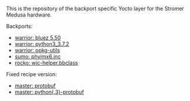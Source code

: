 This is the repository of the backport specific Yocto layer for the Stromer Medusa hardware.

Backports:
- [warrior: bluez 5.50](https://github.com/kraj/poky/commit/496a4f924d23df6beb9382b4e3bcdcf5c12a9cdf)
- [warrior: python3_3.7.2](https://github.com/kraj/poky/commit/e7710df480513db877cbb80d6e7d7789ab39377d)
- [warrior: opkg-utils](https://github.com/kraj/poky/commit/a79bc39033c07e5cb0aa5ca95afe8f035c403f33)
- [sumo: phyimx6.inc](https://github.com/PHYTEC-Messtechnik-GmbH/meta-phytec/commit/9ac1ad147c656355a018530854780e38e1361592)
- [rocko: wic-helper.bbclass](https://github.com/PHYTEC-Messtechnik-GmbH/meta-phytec/commit/2b487a6b9a401792f503e16093a20b8b9f221a06)

Fixed recipe version:
- [master: protobuf](https://github.com/openembedded/meta-openembedded/commit/2f5819d9c37387764a600d9dc8d22bee8a71f710)
- [master: python{,3}-protobuf](https://github.com/openembedded/meta-openembedded/commit/e78cf913076ba28633d0ec4540f15820a0d944d2)

